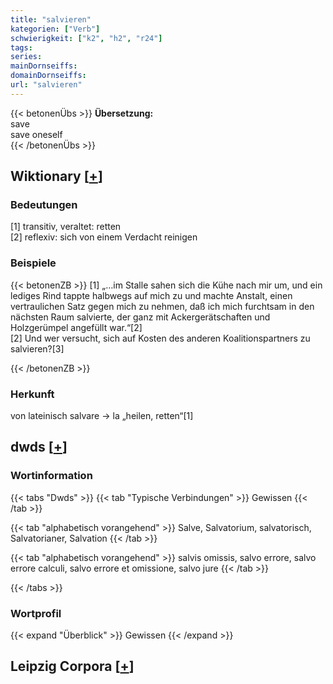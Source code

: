 ```yaml
---
title: "salvieren"
kategorien: ["Verb"]
schwierigkeit: ["k2", "h2", "r24"]
tags:
series:
mainDornseiffs:
domainDornseiffs:
url: "salvieren"
---
```


{{< betonenÜbs >}}
**Übersetzung:**  
save  
save oneself  
{{< /betonenÜbs >}}

## Wiktionary [[+](https://de.wiktionary.org/wiki/salvieren)]

### Bedeutungen
[1] transitiv, veraltet: retten  
[2] reflexiv: sich von einem Verdacht reinigen  

### Beispiele
{{< betonenZB >}}
[1] „…im Stalle sahen sich die Kühe nach mir um, und ein lediges Rind tappte halbwegs auf mich zu und machte Anstalt, einen vertraulichen Satz gegen mich zu nehmen, daß ich mich furchtsam in den nächsten Raum salvierte, der ganz mit Ackergerätschaften und Holzgerümpel angefüllt war.“[2]  
[2] Und wer versucht, sich auf Kosten des anderen Koalitionspartners zu salvieren?[3]  

{{< /betonenZB >}}
### Herkunft
von lateinisch salvare → la „heilen, retten“[1]  



## dwds [[+](https://www.dwds.de/wb/salvieren)]

### Wortinformation
{{< tabs "Dwds" >}}
{{< tab "Typische Verbindungen" >}}
Gewissen
{{< /tab >}}

{{< tab "alphabetisch vorangehend" >}}
Salve, Salvatorium, salvatorisch, Salvatorianer, Salvation
{{< /tab >}}

{{< tab "alphabetisch vorangehend" >}}
salvis omissis, salvo errore, salvo errore calculi, salvo errore et omissione, salvo jure
{{< /tab >}}

{{< /tabs >}}

### Wortprofil
{{< expand "Überblick" >}} Gewissen {{< /expand >}}

## Leipzig Corpora [[+](https://corpora.uni-leipzig.de/en/res?word=salvieren&corpusId=deu_newscrawl-public_2018)]

